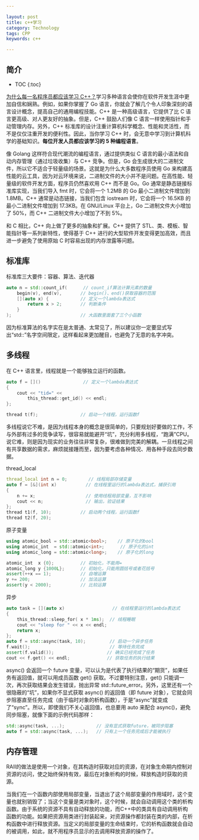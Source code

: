 ```yaml
---

layout: post
title: c++学习
category: Technology
tags: CPP
keywords: c++

---
```


## 简介

* TOC
{:toc}


[为什么每一名程序员都应该学习 C++？](https://mp.weixin.qq.com/s/3T2n3yfcHYANymteMZ_PZA)学习多种语言会使你在软件开发生涯中更加自信和娴熟。例如，如果你掌握了 Go 语言，你就会了解几个令人印象深刻的语言设计概念，提高自己的通用编程技能。C++ 是一种高级语言，它提供了比 C 语言更高级、对人更友好的抽象。但是，C++ 鼓励人们像 C 语言一样使用指针和手动管理内存。另外，C++ 标准库的设计注重计算机科学概念、性能和灵活性，而不是仅仅注重开发的便利性。因此，当你学习 C++ 时，会无意中学习到计算机科学的基础知识。**每位开发人员都应该学习的 5 种编程语言**。

像 Golang 这样符合现代潮流的编程语言，通过提供类似 C 语言的最小语法和自动内存管理（通过垃圾收集）与 C++ 竞争。但是，Go 会生成很大的二进制文件，所以它不适合于轻量级的场景。这就是为什么大多数程序员使用 Go 来构建高性能的云工具，因为对云环境来说，二进制文件的大小并不是问题。在高性能、轻量级的软件开发方面，程序员仍然喜欢用 C++ 而不是 Go。Go 通常是静态链接标准库实现，当我们导入 fmt 时，它会将一个 1.2MB 的 Go 最小二进制文件增加到 1.8MB。C++ 通常是动态链接，当我们包含 iostream 时，它会将一个 16.5KB 的最小二进制文件增加到 17.3KB。在 GNU/Linux 平台上，Go 二进制文件大小增加了 50%，而 C++ 二进制文件大小增加了不到 5%。

和 C 相比，C++ 向上做了更多的抽象和扩展。C++ 提供了 STL、类、模板、智能指针等一系列新特性，使得基于 C++ 进行的大型软件开发变得更加高效，而且进一步避免了使用原始 C 时容易出现的内存泄露等问题。

## 标准库

标准库三大要件：容器、算法、迭代器

```c++
auto n = std::count_if(      // count_if算法计算元素的数量
    begin(v), end(v),       // begin()、end()获取容器的范围
    [](auto x) {            // 定义一个lambda表达式
        return x > 2;       // 判断条件
    }
);                          // 大函数里面套了三个小函数
```

因为标准算法的名字实在是太普通、太常见了，所以建议你一定要显式写出“std::”名字空间限定，这样看起来更加醒目，也避免了无意的名字冲突。


## 多线程
在 C++ 语言里，线程就是一个能够独立运行的函数。

```c++
auto f = []()                // 定义一个lambda表达式
{
    cout << "tid=" <<
        this_thread::get_id() << endl;
};

thread t(f);                // 启动一个线程，运行函数f
```

多线程说它不难，是因为线程本身的概念是很简单的，只要规划好要做的工作，不与外部有过多的竞争读写，很容易就能避开“坑”，充分利用多线程，“跑满”CPU。说它难，则是因为现实的业务往往非常复杂，很难做到完美的解耦。一旦线程之间有共享数据的需求，麻烦就接踵而至，因为要考虑各种情况、用各种手段去同步数据。

thread_local
```c++
thread_local int n = 0;        // 线程局部存储变量
auto f = [&](int x)           // 在线程里运行的lambda表达式，捕获引用
{   
    n += x;                   // 使用线程局部变量，互不影响
    cout << n;                // 输出，验证结果
};  
thread t1(f, 10);           // 启动两个线程，运行函数f
thread t2(f, 20);
```

原子变量

```c++
using atomic_bool = std::atomic<bool>;    // 原子化的bool
using atomic_int  = std::atomic<int>;      // 原子化的int
using atomic_long = std::atomic<long>;    // 原子化的long

atomic_int  x {0};          // 初始化，不能用=
atomic_long y {1000L};      // 初始化，只能用圆括号或者花括号
assert(++x == 1);           // 自增运算
y += 200;                   // 加法运算
assert(y < 2000);           // 比较运算 
```
异步
```c++
auto task = [](auto x)                  // 在线程里运行的lambda表达式
{
    this_thread::sleep_for( x * 1ms);  // 线程睡眠
    cout << "sleep for " << x << endl;
    return x;
};
auto f = std::async(task, 10);         // 启动一个异步任务
f.wait();                              // 等待任务完成
assert(f.valid());                    // 确实已经完成了任务
cout << f.get() << endl;              // 获取任务的执行结果
```
async() 会返回一个 future 变量，可以认为是代表了执行结果的“期货”，如果任务有返回值，就可以用成员函数 get() 获取。不过要特别注意，get() 只能调一次，再次获取结果会发生错误，抛出异常 std::future_error。另外，这里还有一个很隐蔽的“坑”，如果你不显式获取 async() 的返回值（即 future 对象），它就会同步阻塞直至任务完成（由于临时对象的析构函数），于是“async”就变成了“sync”。所以，即使我们不关心返回值，也总要用 auto 来配合 async()，避免同步阻塞，就像下面的示例代码那样：
```c++
std::async(task, ...);            // 没有显式获取future，被同步阻塞
auto f = std::async(task, ...);   // 只有上一个任务完成后才能被执行
```

## 内存管理

RAII的做法是使用一个对象，在其构造时获取对应的资源，在对象生命期内控制对资源的访问，使之始终保持有效，最后在对象析构的时候，释放构造时获取的资源。

当我们在一个函数内部使用局部变量，当退出了这个局部变量的作用域时，这个变量也就别销毁了；当这个变量是类对象时，这个时候，就会自动调用这个类的析构函数。由于系统的资源不具有自动释放的功能，而C++中的类具有自动调用析构函数的功能。如果把资源用类进行封装起来，对资源操作都封装在类的内部，在析构函数中进行释放资源。当定义的局部变量的生命结束时，它的析构函数就会自动的被调用，如此，就不用程序员显示的去调用释放资源的操作了。